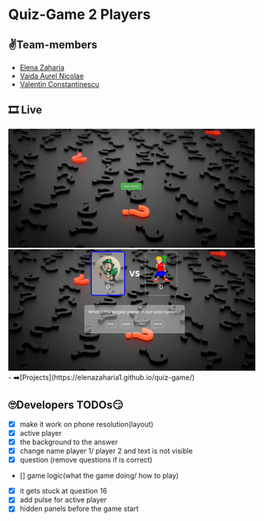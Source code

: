 # Quiz-Game 2 Players

## ✌️Team-members

- [Elena Zaharia](https://github.com/elenazaharia1)
- [Vaida Aurel Nicolae](https://github.com/vaidanicu)
- [Valentin Constantinescu](https://github.com/Ipadios12)

## 🎞 Live

<img src="./img/photo1.jpg" width=500  >
<img src="./img/photo2.jpg" width=500  >
- ➡️[Projects](https://elenazaharia1.github.io/quiz-game/)

## 🙄Developers TODOs😏

- [x] make it work on phone resolution(layout)
- [x] active player
- [x] the background to the answer
- [x] change name player 1/ player 2 and text is not visible
- [x] question (remove questions if is correct)
- [] game logic(what the game doing/ how to play)
- [x] it gets stuck at question 16
- [x] add pulse for active player
- [x] hidden panels before the game start
